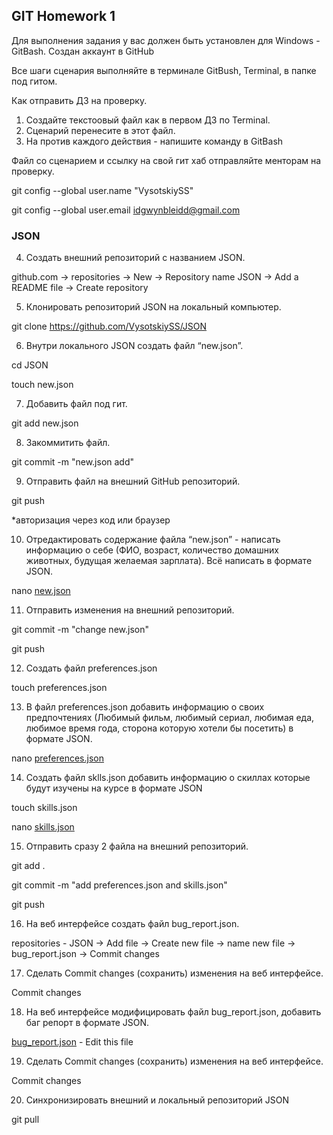 ## GIT Homework 1

Для выполнения задания у вас должен быть установлен для Windows - GitBash.
Создан аккаунт в GitHub

Все шаги сценария выполняйте в терминале GitBush, Terminal, в папке под гитом.

Как отправить ДЗ на проверку.
 1. Создайте текстоовый файл как в первом ДЗ по Terminal.
 2. Сценарий перенесите в этот файл.
 3. На против каждого действия - напишите команду в GitBash

Файл со сценарием и ссылку на свой гит хаб отправляйте менторам на проверку.

git config --global user.name "VysotskiySS"

git config --global user.email idgwynbleidd@gmail.com


### JSON

 4. Создать внешний репозиторий c названием JSON.

github.com -> repositories -> New -> Repository name JSON -> Add a README file -> Create repository

 5. Клонировать репозиторий JSON на локальный компьютер.

git clone https://github.com/VysotskiySS/JSON

 6. Внутри локального JSON создать файл “new.json”.

cd JSON

touch new.json

 7. Добавить файл под гит.

git add new.json

 8. Закоммитить файл.

git commit -m "new.json add"

 9. Отправить файл на внешний GitHub репозиторий.

git push

*авторизация через код или браузер

10. Отредактировать содержание файла “new.json” - написать информацию о себе (ФИО, возраст, количество домашних животных, будущая желаемая зарплата). Всё написать в формате JSON.

nano [new.json](https://github.com/VysotskiySS/JSON/blob/main/new.json "открыть new.json")

 11. Отправить изменения на внешний репозиторий.

git commit -m "change new.json"

git push

 12. Создать файл preferences.json

touch preferences.json

 13. В файл preferences.json добавить информацию о своих предпочтениях (Любимый фильм, любимый сериал, любимая еда, любимое время года, сторона которую хотели бы посетить) в формате JSON.

nano [preferences.json](https://github.com/VysotskiySS/JSON/blob/main/preferences.json "открыть preferences.json")

 14. Создать файл sklls.json добавить информацию о скиллах которые будут изучены на курсе в формате JSON

touch skills.json

nano [skills.json](https://github.com/VysotskiySS/JSON/blob/main/skills.json "открыть skills.json")

 15. Отправить сразу 2 файла на внешний репозиторий.

git add .

git commit -m "add preferences.json and skills.json"

git push

 16. На веб интерфейсе создать файл bug_report.json.

repositories - JSON -> Add file -> Create new file -> name new file -> bug_report.json -> Commit changes

 17. Сделать Commit changes (сохранить) изменения на веб интерфейсе.

Commit changes

 18. На веб интерфейсе модифицировать файл bug_report.json, добавить баг репорт в формате JSON.

[bug_report.json](https://github.com/VysotskiySS/JSON/blob/main/bug_report.json "открыть bug_report.json") - Edit this file

 19. Сделать Commit changes (сохранить) изменения на веб интерфейсе.

Commit changes

 20. Синхронизировать внешний и локальный репозиторий JSON

git pull
